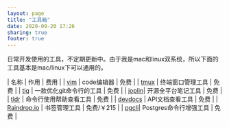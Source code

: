 ```yaml
---
layout: page
title: "工具箱"
date: 2020-09-20 17:26
sharing: true
footer: true
---
```


日常开发使用的工具，不定期更新中。由于我是mac和linux双系统，所以下面的工具基本是mac/linux下可以通用的。

| 名称 | 作用 | 费用 |
| [vim](https://www.vim.org/) | code编辑器 | 免费 |
| [tmux](http://tmux.github.io/) | 终端窗口管理工具 | 免费 |
| [tig](https://jonas.github.io/tig/) | 一款优化git命令行的工具 | 免费 |
| [joplin](https://joplinapp.org/)| 开源全平台笔记工具 | 免费 |
| [tldr](https://github.com/tldr-pages/tldr) | 命令行使用帮助查看工具 | 免费 |
| [devdocs](https://devdocs.io/) | API文档查看工具 | 免费 |
| [Raindrop.io](https://raindrop.io/) | 书签管理工具 | 免费/￥215 |
| [pgcli](https://www.pgcli.com/)| Postgres命令行增强工具 | 免费 |
